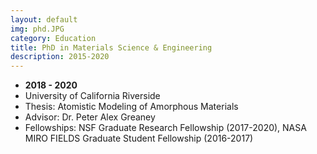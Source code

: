 ```yaml
---
layout: default
img: phd.JPG
category: Education
title: PhD in Materials Science & Engineering
description: 2015-2020
---
```


* __2018 - 2020__
* University of California Riverside
* Thesis: Atomistic Modeling of Amorphous Materials
* Advisor: Dr. Peter Alex Greaney
* Fellowships: NSF Graduate Research Fellowship (2017-2020), NASA MIRO FIELDS Graduate Student Fellowship (2016-2017)
 
